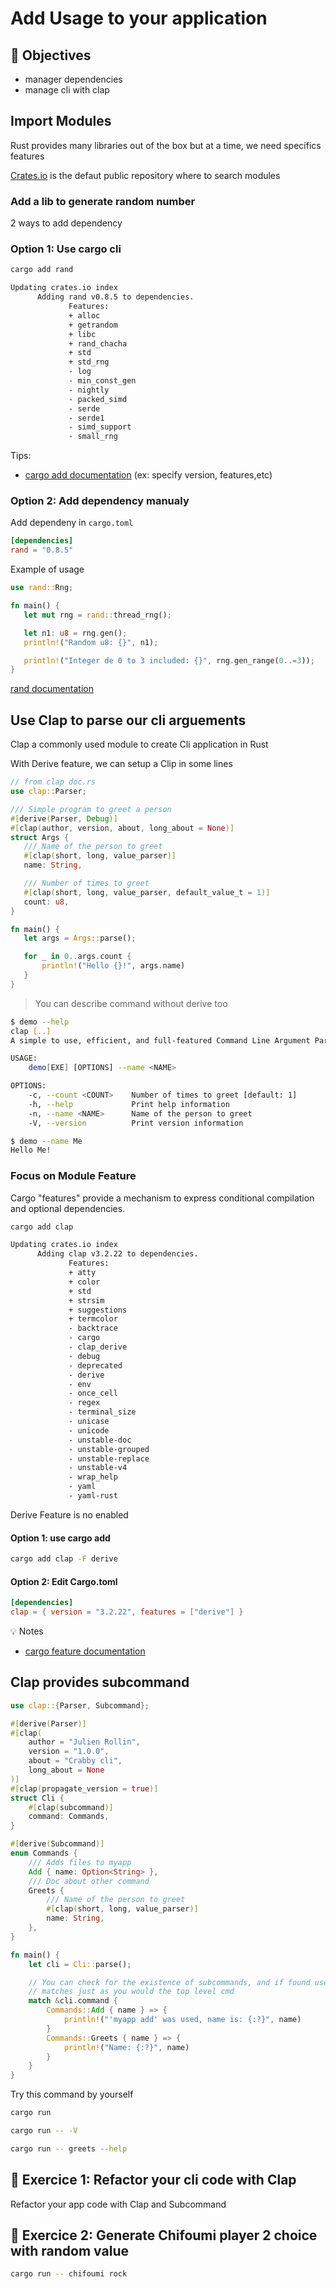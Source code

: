 # Add Usage to your application


## :dart: Objectives


* manager dependencies
* manage cli with clap


## Import Modules 

Rust provides many libraries out of the box but at a time, we need specifics features

[Crates.io](https://crates.io/) is the defaut public repository where to search modules


### Add a lib to generate random number

2 ways to add dependency

### Option 1: Use cargo cli 

```bash
cargo add rand

Updating crates.io index
      Adding rand v0.8.5 to dependencies.
             Features:
             + alloc
             + getrandom
             + libc
             + rand_chacha
             + std
             + std_rng
             - log
             - min_const_gen
             - nightly
             - packed_simd
             - serde
             - serde1
             - simd_support
             - small_rng

```

Tips:

* [cargo add documentation](https://doc.rust-lang.org/cargo/commands/cargo-add.html) (ex: specify version, features,etc)


### Option 2: Add dependency manualy 

Add dependeny in `cargo.toml`
```toml
[dependencies]
rand = "0.8.5"
```


Example of usage

 ```rust
 use rand::Rng;

fn main() {
    let mut rng = rand::thread_rng();

    let n1: u8 = rng.gen();
    println!("Random u8: {}", n1);

    println!("Integer de 0 to 3 included: {}", rng.gen_range(0..=3));
}

 ```

[rand documentation](https://docs.rs/crate/rand/latest)

## Use Clap to parse our cli arguements

Clap a commonly used module to create Cli application in Rust

With Derive feature, we can setup a Clip in some lines 


```rust
// from clap doc.rs
use clap::Parser;

/// Simple program to greet a person
#[derive(Parser, Debug)]
#[clap(author, version, about, long_about = None)]
struct Args {
   /// Name of the person to greet
   #[clap(short, long, value_parser)]
   name: String,

   /// Number of times to greet
   #[clap(short, long, value_parser, default_value_t = 1)]
   count: u8,
}

fn main() {
   let args = Args::parse();

   for _ in 0..args.count {
       println!("Hello {}!", args.name)
   }
}
```

> You can describe command without derive too


```bash
$ demo --help
clap [..]
A simple to use, efficient, and full-featured Command Line Argument Parser

USAGE:
    demo[EXE] [OPTIONS] --name <NAME>

OPTIONS:
    -c, --count <COUNT>    Number of times to greet [default: 1]
    -h, --help             Print help information
    -n, --name <NAME>      Name of the person to greet
    -V, --version          Print version information

$ demo --name Me
Hello Me!
```

### Focus on Module Feature 

Cargo "features" provide a mechanism to express conditional compilation and optional dependencies.

```bash
cargo add clap

Updating crates.io index
      Adding clap v3.2.22 to dependencies.
             Features:
             + atty
             + color
             + std
             + strsim
             + suggestions
             + termcolor
             - backtrace
             - cargo
             - clap_derive
             - debug
             - deprecated
             - derive
             - env
             - once_cell
             - regex
             - terminal_size
             - unicase
             - unicode
             - unstable-doc
             - unstable-grouped
             - unstable-replace
             - unstable-v4
             - wrap_help
             - yaml
             - yaml-rust

```
Derive Feature is no enabled

#### Option 1: use cargo add 

```bash
cargo add clap -F derive
```

#### Option 2: Edit Cargo.toml

```toml
[dependencies]
clap = { version = "3.2.22", features = ["derive"] }
```

:bulb: Notes 

* [cargo feature documentation](https://doc.rust-lang.org/cargo/reference/features.html)


## Clap provides subcommand 


```rust
use clap::{Parser, Subcommand};

#[derive(Parser)]
#[clap(
    author = "Julien Rollin",
    version = "1.0.0",
    about = "Crabby cli",
    long_about = None
)]
#[clap(propagate_version = true)]
struct Cli {
    #[clap(subcommand)]
    command: Commands,
}

#[derive(Subcommand)]
enum Commands {
    /// Adds files to myapp
    Add { name: Option<String> },
    /// Doc about other command
    Greets {
        /// Name of the person to greet
        #[clap(short, long, value_parser)]
        name: String,
    },
}

fn main() {
    let cli = Cli::parse();

    // You can check for the existence of subcommands, and if found use their
    // matches just as you would the top level cmd
    match &cli.command {
        Commands::Add { name } => {
            println!("'myapp add' was used, name is: {:?}", name)
        }
        Commands::Greets { name } => {
            println!("Name: {:?}", name)
        }
    }
}
```

Try this command by yourself 

```bash 
cargo run 

cargo run -- -V

cargo run -- greets --help
```

## :pencil: Exercice 1: Refactor your cli code with Clap

Refactor your app code with Clap and Subcommand

## :pencil: Exercice 2:  Generate Chifoumi player 2 choice with random value

```bash 
cargo run -- chifoumi rock
```
